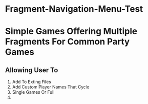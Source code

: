 # Fragment-Navigation-Menu-Test
# Simple Games Offering Multiple Fragments For Common Party Games
## Allowing User To 
1. Add To Exting Files 
2. Add Custom Player Names That Cycle
3. Single Games Or Full
4. 
